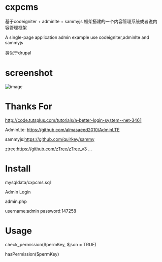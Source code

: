 # cxpcms
基于codeigniter + adminlte + sammyjs 框架搭建的一个内容管理系统或者说内容管理框架

A single-page application admin example use codeigniter,adminlte and sammyjs 

类似于drupal

# screenshot

![image](https://github.com/chaegumi/cxpcms/raw/master/screenshot/screenshot.jpg)

# Thanks For

http://code.tutsplus.com/tutorials/a-better-login-system--net-3461

AdminLte: https://github.com/almasaeed2010/AdminLTE

sammyjs:https://github.com/quirkey/sammy

ztree:https://github.com/zTree/zTree_v3
...

# Install

mysqldata/cxpcms.sql

Admin Login

admin.php

username:admin
password:147258


# Usage

check_permission($permKey, $json = TRUE)

hasPermission($permKey)
